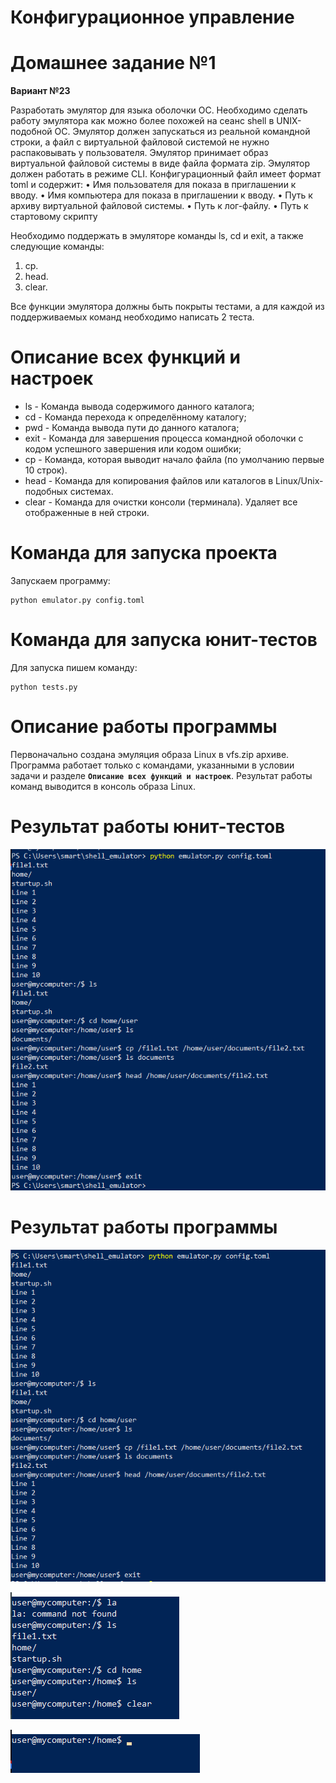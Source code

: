 # Конфигурационное управление

# Домашнее задание №1

**Вариант №23**

Разработать эмулятор для языка оболочки ОС. Необходимо сделать работу
эмулятора как можно более похожей на сеанс shell в UNIX-подобной ОС.
Эмулятор должен запускаться из реальной командной строки, а файл с
виртуальной файловой системой не нужно распаковывать у пользователя.
Эмулятор принимает образ виртуальной файловой системы в виде файла формата
zip. Эмулятор должен работать в режиме CLI.
Конфигурационный файл имеет формат toml и содержит:
• Имя пользователя для показа в приглашении к вводу.
• Имя компьютера для показа в приглашении к вводу.
• Путь к архиву виртуальной файловой системы.
• Путь к лог-файлу.
• Путь к стартовому скрипту

Необходимо поддержать в эмуляторе команды ls, cd и exit, а также следующие команды:
1. cp.
2. head.
3. clear.

Все функции эмулятора должны быть покрыты тестами, а для каждой из поддерживаемых команд необходимо написать 2 теста.


# Описание всех функций и настроек

* ls - Команда вывода содержимого данного каталога;
* cd - Команда перехода к определённому каталогу;
* pwd - Команда вывода пути до данного каталога;
* exit - Команда для завершения процесса командной оболочки с кодом успешного завершения или кодом ошибки;
* cp - Команда, которая выводит начало файла (по умолчанию первые 10 строк).
* head - Команда для копирования файлов или каталогов в Linux/Unix-подобных системах.
* clear - Команда для очистки консоли (терминала). Удаляет все отображенные в ней строки.

# Команда для запуска проекта

Запускаем программу:

```
python emulator.py config.toml
```

# Команда для запуска юнит-тестов

Для запуска пишем команду:

```
python tests.py
```

# Описание работы программы

Первоначально создана эмуляция образа Linux в vfs.zip архиве. Программа работает только с командами, указанными в условии задачи и разделе **``Описание всех функций и настроек``**. Результат работы команд выводится в консоль образа Linux. 

# Результат работы юнит-тестов
![art](https://github.com/Klombik/HM1KU/blob/6821ac5bf3ac2e59d480e0389ae09ef53c7ef941/%D0%B8%D0%B7%D0%BE%D0%B1%D1%80%D0%B0%D0%B6%D0%B5%D0%BD%D0%B8%D0%B5_2024-11-26_173452136.png)

# Результат работы программы
![art](https://github.com/Klombik/HM1KU/blob/911dbdafcbd7e5afdfecb12917677fb56273a704/%D0%B8%D0%B7%D0%BE%D0%B1%D1%80%D0%B0%D0%B6%D0%B5%D0%BD%D0%B8%D0%B5_2024-11-26_172822655.png)

![art](https://github.com/Klombik/HM1KU/blob/be1e059643336575f3e0bd8674c18a0d24ca1094/cl.png)

![art](https://github.com/Klombik/HM1KU/blob/4d3a532058c0252f20f16ce7ea3bf91d3d2f2f2d/cl2.png)



